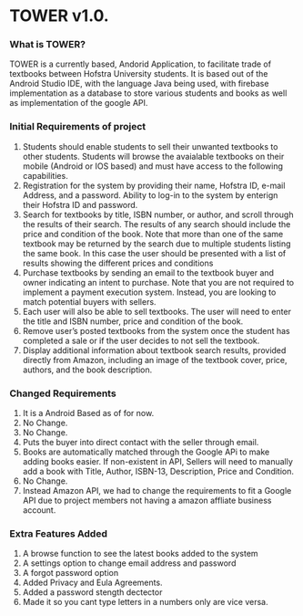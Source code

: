 # TOWER v1.0.
### What is TOWER?

TOWER is a currently based, Andorid Application, to facilitate trade of textbooks between Hofstra University students. 
It is based out of the Android Studio IDE, with the language Java being used, with firebase implementation as a database 
to store various students and books as well as implementation of the google API.

### Initial Requirements of project
1. Students should enable students to sell their unwanted textbooks to other students. Students will browse
the avaialable textbooks on their mobile (Android or IOS based) and must have access to the following capabilities.
2. Registration for the system by providing their name, Hofstra ID, e-mail Address, and a password. Ability to log-in 
to the system by enterign their Hofstra ID and password. 
3. Search for textbooks by title, ISBN number, or author, and scroll through the
results of their search. The results of any search should include the price and
condition of the book. Note that more than one of the same textbook may be
returned by the search due to multiple students listing the same book. In this
case the user should be presented with a list of results showing the different
prices and conditions
4. Purchase textbooks by sending an email to the textbook buyer and owner
indicating an intent to purchase. Note that you are not required to implement a
payment execution system. Instead, you are looking to match potential buyers
with sellers.
5. Each user will also be able to sell textbooks. The user will need to enter the title
and ISBN number, price and condition of the book.
6. Remove user’s posted textbooks from the system once the student has completed
a sale or if the user decides to not sell the textbook.
7. Display additional information about textbook search results, provided directly
from Amazon, including an image of the textbook cover, price, authors, and the
book description.

### Changed Requirements
1. It is a Android Based as of for now. 
2. No Change.
3. No Change.
4. Puts the buyer into direct contact with the seller through email.
5. Books are automatically matched through the Google APi to make adding books easier. If non-existent in API, Sellers will
need to manually add a book with Title, Author, ISBN-13, Description, Price and Condition.
6. No Change.
7. Instead Amazon API, we had to change the requirements to fit a Google API due to project members not having a amazon affliate business account.

### Extra Features Added
1. A browse function to see the latest books added to the system
2. A settings option to change email address and password
3. A forgot password option
4. Added Privacy and Eula Agreements.
5. Added a password stength dectector
6. Made it so you cant type letters in a numbers only are vice versa. 
